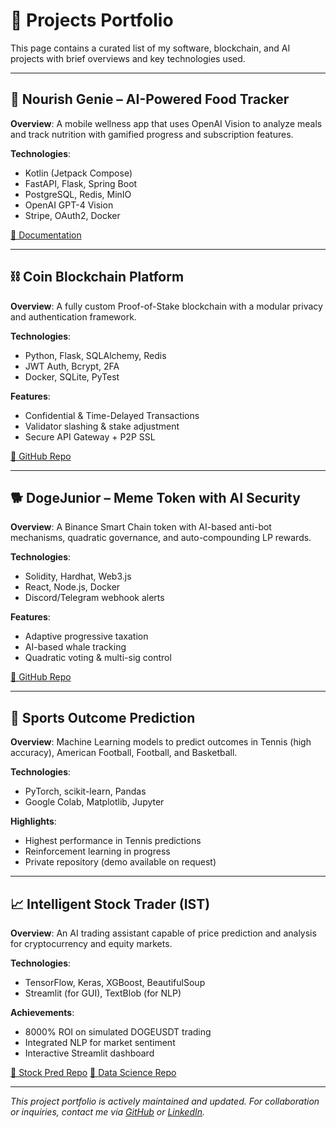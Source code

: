 # 📂 Projects Portfolio

This page contains a curated list of my software, blockchain, and AI projects with brief overviews and key technologies used.

---

## 🧠 Nourish Genie – AI-Powered Food Tracker

**Overview**:
A mobile wellness app that uses OpenAI Vision to analyze meals and track nutrition with gamified progress and subscription features.

**Technologies**:

* Kotlin (Jetpack Compose)
* FastAPI, Flask, Spring Boot
* PostgreSQL, Redis, MinIO
* OpenAI GPT-4 Vision
* Stripe, OAuth2, Docker

[📘 Documentation](https://github.com/Oladapo01/nourishgenie-docs)

---

## ⛓️ Coin Blockchain Platform

**Overview**:
A fully custom Proof-of-Stake blockchain with a modular privacy and authentication framework.

**Technologies**:

* Python, Flask, SQLAlchemy, Redis
* JWT Auth, Bcrypt, 2FA
* Docker, SQLite, PyTest

**Features**:

* Confidential & Time-Delayed Transactions
* Validator slashing & stake adjustment
* Secure API Gateway + P2P SSL

[🔗 GitHub Repo](https://github.com/Oladapo01/Coin)

---

## 🐕 DogeJunior – Meme Token with AI Security

**Overview**:
A Binance Smart Chain token with AI-based anti-bot mechanisms, quadratic governance, and auto-compounding LP rewards.

**Technologies**:

* Solidity, Hardhat, Web3.js
* React, Node.js, Docker
* Discord/Telegram webhook alerts

**Features**:

* Adaptive progressive taxation
* AI-based whale tracking
* Quadratic voting & multi-sig control

[🔗 GitHub Repo](https://github.com/Oladapo01/DogeJunior)

---

## 🎾 Sports Outcome Prediction

**Overview**:
Machine Learning models to predict outcomes in Tennis (high accuracy), American Football, Football, and Basketball.

**Technologies**:

* PyTorch, scikit-learn, Pandas
* Google Colab, Matplotlib, Jupyter

**Highlights**:

* Highest performance in Tennis predictions
* Reinforcement learning in progress
* Private repository (demo available on request)

---

## 📈 Intelligent Stock Trader (IST)

**Overview**:
An AI trading assistant capable of price prediction and analysis for cryptocurrency and equity markets.

**Technologies**:

* TensorFlow, Keras, XGBoost, BeautifulSoup
* Streamlit (for GUI), TextBlob (for NLP)

**Achievements**:

* 8000% ROI on simulated DOGEUSDT trading
* Integrated NLP for market sentiment
* Interactive Streamlit dashboard

[🔗 Stock Pred Repo](https://github.com/Oladapo01/stockPred)
[🔗 Data Science Repo](https://github.com/Oladapo01/dataScience)

---

*This project portfolio is actively maintained and updated. For collaboration or inquiries, contact me via [GitHub](https://github.com/Oladapo01) or [LinkedIn](https://linkedin.com/in/oladapog).*
